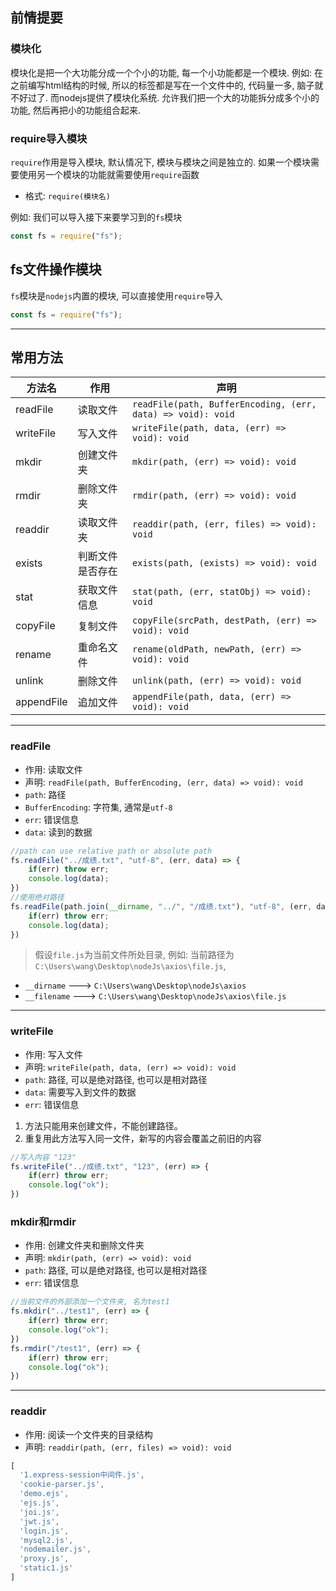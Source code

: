 ## 前情提要

### 模块化

模块化是把一个大功能分成一个个小的功能, 每一个小功能都是一个模块. 例如: 在之前编写html结构的时候, 所以的标签都是写在一个文件中的, 代码量一多, 脑子就不好过了. 而nodejs提供了模块化系统. 允许我们把一个大的功能拆分成多个小的功能, 然后再把小的功能组合起来.

### require导入模块

`require`作用是导入模块, 默认情况下, 模块与模块之间是独立的. 如果一个模块需要使用另一个模块的功能就需要使用`require`函数

- 格式: `require(模块名)`

例如: 我们可以导入接下来要学习到的`fs`模块

```js
const fs = require("fs");
```

## fs文件操作模块

`fs`模块是`nodejs`内置的模块, 可以直接使用`require`导入

```js
const fs = require("fs");
```

---

## 常用方法

| 方法名 | 作用 | 声明 |
| --- | --- | --- |
| readFile | 读取文件 | `readFile(path, BufferEncoding, (err, data) => void): void` |
| writeFile | 写入文件 | `writeFile(path, data, (err) => void): void` |
| mkdir | 创建文件夹 | `mkdir(path, (err) => void): void` |
| rmdir | 删除文件夹 | `rmdir(path, (err) => void): void` |
| readdir | 读取文件夹 | `readdir(path, (err, files) => void): void` |
| exists | 判断文件是否存在 | `exists(path, (exists) => void): void` |
| stat | 获取文件信息 | `stat(path, (err, statObj) => void): void` |
| copyFile | 复制文件 | `copyFile(srcPath, destPath, (err) => void): void` |
| rename | 重命名文件 | `rename(oldPath, newPath, (err) => void): void` |
| unlink | 删除文件 | `unlink(path, (err) => void): void` |
| appendFile | 追加文件 | `appendFile(path, data, (err) => void): void` |


---

### readFile

- 作用: 读取文件
- 声明: `readFile(path, BufferEncoding, (err, data) => void): void`
- `path`: 路径
- `BufferEncoding`: 字符集, 通常是`utf-8`
- `err`: 错误信息
- `data`: 读到的数据

```js file.js
//path can use relative path or absolute path
fs.readFile("../成绩.txt", "utf-8", (err, data) => {
    if(err) throw err;
    console.log(data);
})
//使用绝对路径
fs.readFile(path.join(__dirname, "../", "/成绩.txt"), "utf-8", (err, data) => {
    if(err) throw err;
    console.log(data);
})
```

> 假设`file.js`为当前文件所处目录, 例如: 当前路径为`C:\Users\wang\Desktop\nodeJs\axios\file.js`,

- `__dirname` ---> `C:\Users\wang\Desktop\nodeJs\axios`
- `__filename` ---> `C:\Users\wang\Desktop\nodeJs\axios\file.js`

---

### writeFile

- 作用: 写入文件
- 声明: `writeFile(path, data, (err) => void): void`
- `path`: 路径, 可以是绝对路径, 也可以是相对路径
- `data`: 需要写入到文件的数据
- `err`: 错误信息

1. 方法只能用来创建文件，不能创建路径。
2. 重复用此方法写入同一文件，新写的内容会覆盖之前旧的内容

```js file.js
//写入内容 "123"
fs.writeFile("../成绩.txt", "123", (err) => {
    if(err) throw err;
    console.log("ok");
})
```

### mkdir和rmdir

- 作用: 创建文件夹和删除文件夹
- 声明: `mkdir(path, (err) => void): void`
- `path`: 路径, 可以是绝对路径, 也可以是相对路径
- `err`: 错误信息

```js
//当前文件的外部添加一个文件夹, 名为test1
fs.mkdir("../test1", (err) => {
    if(err) throw err;
    console.log("ok");
})
fs.rmdir("/test1", (err) => {
    if(err) throw err;
    console.log("ok");
})
```

---

### readdir

- 作用: 阅读一个文件夹的目录结构
- 声明: `readdir(path, (err, files) => void): void`

```js files返回值
[
  '1.express-session中间件.js',
  'cookie-parser.js',
  'demo.ejs',
  'ejs.js',
  'joi.js',
  'jwt.js',
  'login.js',
  'mysql2.js',
  'nodemailer.js',
  'proxy.js',
  'static1.js'
]
```